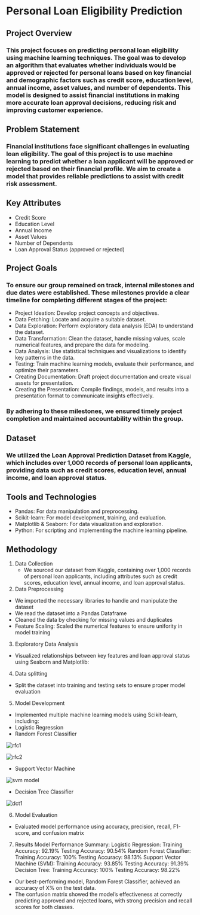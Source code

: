 # Personal Loan Eligibility Prediction
## Project Overview
### This project focuses on predicting personal loan eligibility using machine learning techniques. The goal was to develop an algorithm that evaluates whether individuals would be approved or rejected for personal loans based on key financial and demographic factors such as credit score, education level, annual income, asset values, and number of dependents. This model is designed to assist financial institutions in making more accurate loan approval decisions, reducing risk and improving customer experience.
## Problem Statement
### Financial institutions face significant challenges in evaluating loan eligibility. The goal of this project is to use machine learning to predict whether a loan applicant will be approved or rejected based on their financial profile. We aim to create a model that provides reliable predictions to assist with credit risk assessment.
## Key Attributes
- Credit Score
- Education Level
- Annual Income
- Asset Values
- Number of Dependents
- Loan Approval Status (approved or rejected)
## Project Goals
### To ensure our group remained on track, internal milestones and due dates were established. These milestones provide a clear timeline for completing different stages of the project:
- Project Ideation: Develop project concepts and objectives.
- Data Fetching: Locate and acquire a suitable dataset.
- Data Exploration: Perform exploratory data analysis (EDA) to understand the dataset.
- Data Transformation: Clean the dataset, handle missing values, scale numerical features, and prepare the data for modeling.
- Data Analysis: Use statistical techniques and visualizations to identify key patterns in the data.
- Testing: Train machine learning models, evaluate their performance, and optimize their parameters.
- Creating Documentation: Draft project documentation and create visual assets for presentation.
- Creating the Presentation: Compile findings, models, and results into a presentation format to communicate insights effectively.
### By adhering to these milestones, we ensured timely project completion and maintained accountability within the group.
## Dataset
### We utilized the Loan Approval Prediction Dataset from Kaggle, which includes over 1,000 records of personal loan applicants, providing data such as credit scores, education level, annual income, and loan approval status.
## Tools and Technologies
- Pandas: For data manipulation and preprocessing.
- Scikit-learn: For model development, training, and evaluation.
- Matplotlib & Seaborn: For data visualization and exploration.
- Python: For scripting and implementing the machine learning pipeline.
## Methodology
1. Data Collection
   - We sourced our dataset from Kaggle, containing over 1,000 records of personal loan applicants, including attributes such as credit scores, education level, annual income, and loan approval status.
2. Data Preprocessing
- We imported the necessary libraries to handle and manipulate the dataset
- We read the dataset into a Pandas Dataframe
- Cleaned the data by checking for missing values and duplicates
- Feature Scaling: Scaled the numerical features to ensure unifority in model training
3. Exploratory Data Analysis
  - Visualized relationships between key features and loan approval status using Seaborn and Matplotlib:
4. Data splitting
- Split the dataset into training and testing sets to ensure proper model evaluation
5. Model Development
  - Implemented multiple machine learning models using Scikit-learn, including:
  - Logistic Regression
  - Random Forest Classifier
  
  
  ![rfc1](https://github.com/user-attachments/assets/965626c7-7f31-4647-87f0-248e680d717f)


  ![rfc2](https://github.com/user-attachments/assets/af5a0298-963e-4595-8f3f-23c6b3fbeb5b)

  - Support Vector Machine
  

  ![svm model](https://github.com/user-attachments/assets/d36394af-943e-4769-9469-eabeff4a7385)

  - Decision Tree Classifier
  

  ![dct1](https://github.com/user-attachments/assets/f8ce634c-76aa-4bb1-9b81-03d79c0f0d21)

6. Model Evaluation
- Evaluated model performance using accuracy, precision, recall, F1-score, and confusion matrix
7. Results
  Model Performance Summary:
Logistic Regression:
Training Accuracy: 92.19%
Testing Accuracy: 90.54%
Random Forest Classifier:
Training Accuracy: 100%
Testing Accuracy: 98.13%
Support Vector Machine (SVM):
Training Accuracy: 93.85%
Testing Accuracy: 91.39%
Decision Tree:
Training Accuracy: 100%
Testing Accuracy: 98.22%

  - Our best-performing model, Random Forest Classifier, achieved an accuracy of X% on the test data.
  - The confusion matrix showed the model’s effectiveness at correctly predicting approved and rejected loans, with strong precision and recall scores for both classes.
